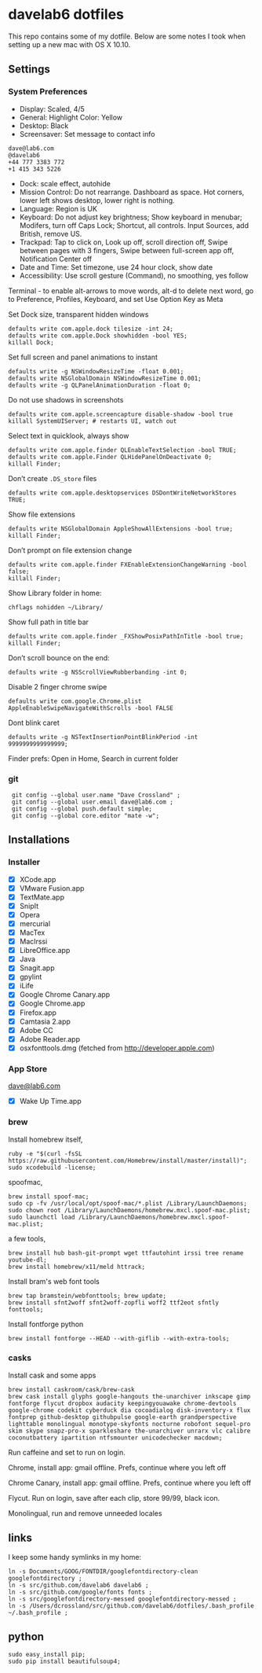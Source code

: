 # davelab6 dotfiles

This repo contains some of my dotfile.
Below are some notes I took when setting up a new mac with OS X 10.10.

## Settings

### System Preferences

* Display: Scaled, 4/5
* General: Highlight Color: Yellow
* Desktop: Black
* Screensaver: Set message to contact info 
```
dave@lab6.com
@davelab6 
+44 777 3383 772
+1 415 343 5226
```
* Dock: scale effect, autohide
* Mission Control: Do not rearrange. Dashboard as space. Hot corners, lower left shows desktop, lower right is nothing. 
* Language: Region is UK
* Keyboard: Do not adjust key brightness; Show keyboard in menubar; Modifers, turn off Caps Lock; Shortcut, all controls. Input Sources, add British, remove US.
* Trackpad: Tap to click on, Look up off, scroll direction off, Swipe between pages with 3 fingers, Swipe between full-screen app off, Notification Center off
* Date and Time: Set timezone, use 24 hour clock, show date
* Accessibility: Use scroll gesture (Command), no smoothing, yes follow

Terminal - to enable alt-arrows to move words, alt-d to delete next word, go to Preference, Profiles, Keyboard, and set Use Option Key as Meta

Set Dock size, transparent hidden windows

    defaults write com.apple.dock tilesize -int 24; 
    defaults write com.apple.Dock showhidden -bool YES;
    killall Dock;

Set full screen and panel animations to instant

    defaults write -g NSWindowResizeTime -float 0.001;
    defaults write NSGlobalDomain NSWindowResizeTime 0.001;
    defaults write -g QLPanelAnimationDuration -float 0;

Do not use shadows in screenshots

    defaults write com.apple.screencapture disable-shadow -bool true
    killall SystemUIServer; # restarts UI, watch out

Select text in quicklook, always show 

    defaults write com.apple.finder QLEnableTextSelection -bool TRUE;
    defaults write com.apple.Finder QLHidePanelOnDeactivate 0;
    killall Finder;

Don’t create `.DS_store` files

    defaults write com.apple.desktopservices DSDontWriteNetworkStores TRUE;

Show file extensions

    defaults write NSGlobalDomain AppleShowAllExtensions -bool true;
    killall Finder;

Don’t prompt on file extension change

    defaults write com.apple.finder FXEnableExtensionChangeWarning -bool false;
    killall Finder;

Show Library folder in home:

    chflags nohidden ~/Library/

Show full path in title bar

    defaults write com.apple.finder _FXShowPosixPathInTitle -bool true;
    killall Finder;

Don’t scroll bounce on the end: 

    defaults write -g NSScrollViewRubberbanding -int 0;


Disable 2 finger chrome swipe

    defaults write com.google.Chrome.plist AppleEnableSwipeNavigateWithScrolls -bool FALSE

Dont blink caret

    defaults write -g NSTextInsertionPointBlinkPeriod -int 9999999999999999;

Finder prefs: Open in Home, Search in current folder

### git

     git config --global user.name "Dave Crossland" ;
     git config --global user.email dave@lab6.com ;
     git config --global push.default simple;
     git config --global core.editor "mate -w";

## Installations

### Installer

- [x] XCode.app
- [x] VMware Fusion.app
- [x] TextMate.app
- [x] SnipIt
- [x] Opera
- [x] mercurial
- [x] MacTex
- [x] MacIrssi
- [x] LibreOffice.app
- [x] Java
- [x] Snagit.app
- [x] gpylint
- [x] iLife
- [x] Google Chrome Canary.app
- [x] Google Chrome.app
- [x] Firefox.app
- [x] Camtasia 2.app
- [x] Adobe CC
- [x] Adobe Reader.app
- [x] osxfonttools.dmg (fetched from http://developer.apple.com)

### App Store

dave@lab6.com
- [x] Wake Up Time.app

### brew

Install homebrew itself,

    ruby -e "$(curl -fsSL https://raw.githubusercontent.com/Homebrew/install/master/install)";
    sudo xcodebuild -license;

spoofmac,

    brew install spoof-mac;
    sudo cp -fv /usr/local/opt/spoof-mac/*.plist /Library/LaunchDaemons;
    sudo chown root /Library/LaunchDaemons/homebrew.mxcl.spoof-mac.plist;
    sudo launchctl load /Library/LaunchDaemons/homebrew.mxcl.spoof-mac.plist;

a few tools,

    brew install hub bash-git-prompt wget ttfautohint irssi tree rename youtube-dl;
	brew install homebrew/x11/meld httrack; 

Install bram's web font tools 

    brew tap bramstein/webfonttools; brew update; 
    brew install sfnt2woff sfnt2woff-zopfli woff2 ttf2eot sfntly fonttools; 

Install fontforge python

    brew install fontforge --HEAD --with-giflib --with-extra-tools;

### casks

Install cask and some apps

    brew install caskroom/cask/brew-cask
    brew cask install glyphs google-hangouts the-unarchiver inkscape gimp fontforge flycut dropbox audacity keepingyouawake chrome-devtools google-chrome codekit cyberduck dia cocoadialog disk-inventory-x flux fontprep github-desktop githubpulse google-earth grandperspective lighttable monolingual monotype-skyfonts nocturne robofont sequel-pro skim skype snapz-pro-x sparkleshare the-unarchiver unrarx vlc calibre coconutbattery ipartition ntfsmounter unicodechecker macdown;

Run caffeine and set to run on login.

Chrome, install app: gmail offline. Prefs, continue where you left off

Chrome Canary, install app: gmail offline. Prefs, continue where you left off

Flycut. Run on login, save after each clip, store 99/99, black icon. 

Monolingual, run and remove unneeded locales

## links

I keep some handy symlinks in my home:

    ln -s Documents/GOOG/FONTDIR/googlefontdirectory-clean googlefontdirectory ;
    ln -s src/github.com/davelab6 davelab6 ;
    ln -s src/github.com/google/fonts fonts ;
    ln -s src/googlefontdirectory-messed googlefontdirectory-messed ;
    ln -s /Users/dcrossland/src/github.com/davelab6/dotfiles/.bash_profile ~/.bash_profile ;

## python

    sudo easy_install pip;
    sudo pip install beautifulsoup4;
